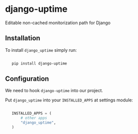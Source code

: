 # django-uptime
Editable non-cached monitorization path for Django

Installation
------------

To install ``django_uptime`` simply run:

```bash

   pip install django-uptime
```

Configuration
-------------

We need to hook ``django-uptime`` into our project.

Put ``django_uptime`` into your ``INSTALLED_APPS`` at settings module:

```python

   INSTALLED_APPS = (
       # other apps
       "django_uptime",
   )
```
